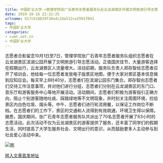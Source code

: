 ```yaml
---
title: 中国矿业大学->管理学院张广石青年志愿者服务队赴云龙湖景区开展文明旅游引导志愿活动 | cumt.net.cn
date: 2019-10-16 22:32:25
urlname: 617c618029f30a4c2da512ce2591f041
tags: 
- 中国矿业大学
categories:
- cumt.net.cn
- 中国矿业大学
---
```

志愿者合影留念10月1日至7日，管理学院张广石青年志愿者服务队组织志愿者在云龙湖景区滨湖公园开展了文明旅游引导志愿活动。正值国庆佳节，大量游客选择在假期出行，云龙湖景区人流量增大。活动前期，服务队负责人郑存智给志愿者召开了培训会，他给每一位志愿者发放电子版景区地图，便于大家对景区基本信息做到应知应会。每天早上8时40分，志愿者们在滨湖公园东门集合。郑存智向志愿者们交待工作注意事项，并对他们进行分组，志愿者们分别在云龙湖景区的东门口、音乐厅和游客服务中心等地开展活动。活动期间，志愿者们积极为游客指引正确方向，阻止个别游客随地吐痰、踩踏绿地等不文明现象，并时刻关注周围环境，捡拾景区内白色垃圾、烟头等。中午，志愿者们进行轮流用餐，以保证工作岗位不断档。在志愿者们的工作下，景区的交通和人流得到有效疏通，环境卫生得以保障。据悉，国庆期间，张广石青年志愿者服务队共派出了70名志愿者开展了63小时的志愿活动。此次活动不仅为云龙湖景区的游客提供了服务，还丰富了同学们的假期生活，同时提高了大学生服务社会、文明出行的意识，从而鼓励更多人主动参与到社会爱心活动中来。

![图](http://xwzx.cumt.edu.cn/_upload/article/images/21/54/c3694a4a44f38e99b65e5845df46/6243f0c4-2444-4fbb-b18e-42f89460dc02.jpg)

[转入文章首发地址](http://xwzx.cumt.edu.cn/4c/46/c523a543814/page.htm)